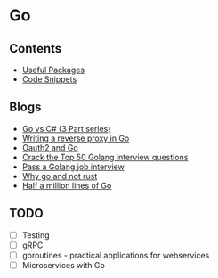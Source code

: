 # Go

## Contents
* [Useful Packages](./Packages.md)
* [Code Snippets](./code_snippets.md)

## Blogs
* [Go vs C# (3 Part series)](https://medium.com/servicetitan-engineering/go-vs-c-part-3-compiler-runtime-type-system-modules-and-everything-else-faa423dddb34)
* [Writing a reverse proxy in Go](https://developer20.com/writing-proxy-in-go/)
* [Oauth2 and Go](https://developer20.com/oauth2-and-go/)
* [Crack the Top 50 Golang interview questions](https://dev.to/educative/crack-the-top-50-golang-interview-questions-384i)
* [Pass a Golang job interview](https://medium.com/p-society/pass-a-golang-job-interview-bfb6ea83b457)
* [Why go and not rust](https://kristoff.it/blog/why-go-and-not-rust/)
* [Half a million lines of Go](https://blog.khanacademy.org/half-a-million-lines-of-go/)

## TODO
* [ ] Testing
* [ ] gRPC
* [ ] goroutines - practical applications for webservices
* [ ] Microservices with Go
